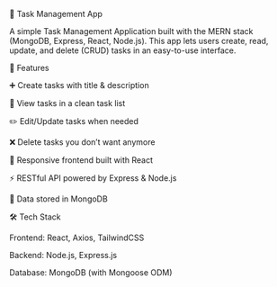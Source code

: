 📝 Task Management App

A simple Task Management Application built with the MERN stack (MongoDB, Express, React, Node.js).
This app lets users create, read, update, and delete (CRUD) tasks in an easy-to-use interface.

🚀 Features

➕ Create tasks with title & description

👀 View tasks in a clean task list

✏️ Edit/Update tasks when needed

❌ Delete tasks you don’t want anymore

📱 Responsive frontend built with React

⚡ RESTful API powered by Express & Node.js

💾 Data stored in MongoDB

🛠️ Tech Stack

Frontend: React, Axios, TailwindCSS 

Backend: Node.js, Express.js

Database: MongoDB (with Mongoose ODM)
